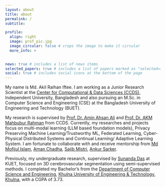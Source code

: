 ```yaml
---
layout: about
title: about
permalink: /
subtitle: 

profile:
  align: right
  image: prof_pic.jpg
  image_circular: false # crops the image to make it circular
  more_info: >
    

news: true # includes a list of news items
selected_papers: true # includes a list of papers marked as "selected={true}"
social: true # includes social icons at the bottom of the page
---
```


My name is Md. Akil Raihan Iftee. I am working as a Junior Research Scientist at the [Center for Computational & Data Sciences (CCDS)](https://ccds.ai), Independent University, Bangladesh and also pursuing an M.Sc. in Computer Science and Engineering (CSE) at the Bangladesh University of Engineering and Technology (BUET). 


My research is supervised by [Prof. Dr. Amin Ahsan Ali](http://iub.ac.bd/academics/departments/cse/faculty-and-staff/aminali) and [Prof. Dr. AKM Mahbubur Rahman](http://iub.ac.bd/academics/departments/cse/faculty-and-staff/akmmrahman) from CCDS. Currently, my researches and projects focus on multi-modal learning (LLM based foundation models), Privacy Preserving Machine Learning/Trustworthy ML, Federated Learning, Cyber-Physical Distributed Systems and Continual Learning/ Adaptive Learning System. I am fortunate to collaborate with and receive mentorship from [Md Mofijul Islam](https://mmiakashs.github.io/), [Aman Chadha](https://www.aman.info/), [Sajib Mistri](https://staffportal.curtin.edu.au/staff/profile/view/sajib-mistry-d41c64f3/), [Ankur Sarker](https://www.linkedin.com/in/ankur-sarker/).

Previously, my undergraduate research, supervised by [Sunanda Das](https://scholar.google.com/citations?user=1OPbHxwAAAAJ&hl=en) at KUET, focused on 3D cerebrovascular segmentation using semi-supervised methods. I completed my Bachelor’s from the [Department of Computer Science and Engineering](https://www.kuet.ac.bd/dept/cse), [Khulna University of Engineering & Technology, Khulna](https://www.kuet.ac.bd/), with a CGPA of 3.73.


